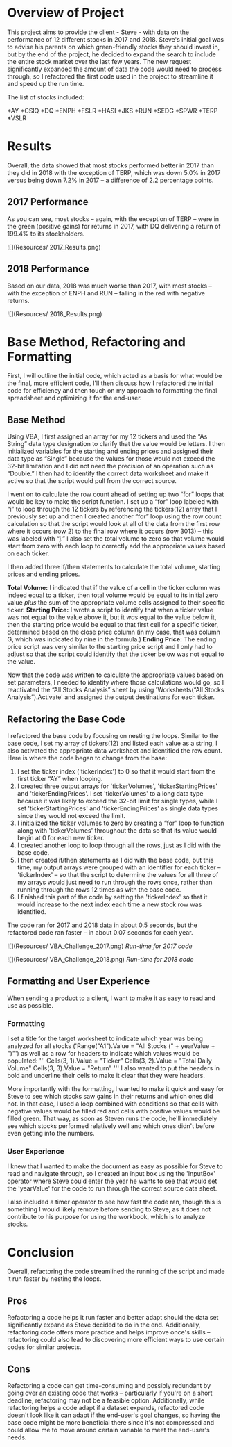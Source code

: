 
# Overview of Project
This project aims to provide the client - Steve - with data on the performance of 12 different stocks in 2017 and 2018. Steve's initial goal was to advise his parents on which green-friendly stocks they should invest in, but by the end of the project, he decided to expand the search to include the entire stock market over the last few years. The new request significantly expanded the amount of data the code would need to process through, so I refactored the first code used in the project to streamline it and speed up the run time. 

The list of stocks included: 

*AY
*CSIQ
*DQ
*ENPH
*FSLR
*HASI
*JKS
*RUN
*SEDG
*SPWR
*TERP
*VSLR

# Results
Overall, the data showed that most stocks performed better in 2017 than they did in 2018 with the exception of TERP, which was down 5.0% in 2017 versus being down 7.2% in 2017 – a difference of 2.2 percentage points. 

## 2017 Performance 
As you can see, most stocks – again, with the exception of TERP – were in the green (positive gains) for returns in 2017, with DQ delivering a return of 199.4% to its stockholders. 

![](Resources/ 2017_Results.png)

## 2018 Performance
Based on our data, 2018 was much worse than 2017, with most stocks – with the exception of ENPH and RUN – falling in the red with negative returns.  

![](Resources/ 2018_Results.png)

# Base Method, Refactoring and Formatting

First, I will outline the initial code, which acted as a basis for what would be the final, more efficient code, I'll then discuss how I refactored the initial code for efficiency and then touch on my approach to formatting the final spreadsheet and optimizing it for the end-user. 

## Base Method 

Using VBA, I first assigned an array for my 12 tickers and used the “As String” data type designation to clarify that the value would be letters. I then initialized variables for the starting and ending prices and assigned their data type as “Single” because the values for those would not exceed the 32-bit limitation and I did not need the precision of an operation such as “Double.” I then had to identify the correct data worksheet and make it active so that the script would pull from the correct source. 

I went on to calculate the row count ahead of setting up two “for” loops that would be key to make the script function. I set up a “for” loop labeled with “i” to loop through the 12 tickers by referencing the tickers(12) array that I previously set up and then I created another “for” loop using the row count calculation so that the script would look at all of the data from the first row where it occurs (row 2) to the final row where it occurs (row 3013) – this was labeled with “j.” I also set the total volume to zero so that volume would start from zero with each loop to correctly add the appropriate values based on each ticker.  

I then added three if/then statements to calculate the total volume, starting prices and ending prices. 

**Total Volume:** I indicated that if the value of a cell in the ticker column was indeed equal to a ticker, then total volume would be equal to its initial zero value *plus* the sum of the appropriate volume cells assigned to their specific ticker. 
**Starting Price:** I wrote a script to identify that when a ticker value was not equal to the value above it, but it *was* equal to the value below it, then the starting price would be equal to that first cell for a specific ticker, determined based on the close price column (in my case, that was column G, which was indicated by nine in the formula.)
**Ending Price:** The ending price script was very similar to the starting price script and I only had to adjust so that the script could identify that the ticker below was not equal to the value. 

Now that the code was written to calculate the appropriate values based on set parameters, I needed to identify where those calculations would go, so I reactivated the “All Stocks Analysis” sheet by using 'Worksheets(“All Stocks Analysis”).Activate' and assigned the output destinations for each ticker. 

## Refactoring the Base Code 

I refactored the base code by focusing on nesting the loops. Similar to the base code, I set my array of tickers(12) and listed each value as a string, I also activated the appropriate data worksheet and identified the row count. Here is where the code began to change from the base: 
1.	I set the ticker index ('tickerIndex') to 0 so that it would start from the first ticker “AY” when looping. 
2.	I created three output arrays for 'tickerVolumes', 'tickerStartingPrices' and 'tickerEndingPrices'. I set 'tickerVolumes' to a long data type because it was likely to exceed the 32-bit limit for single types, while I set 'tickerStartingPrices' and 'tickerEndingPrices' as single data types since they would not exceed the limit. 
3.	I initialized the ticker volumes to zero by creating a “for” loop to function along with 'tickerVolumes' throughout the data so that its value would begin at 0 for each new ticker. 
4.	I created another loop to loop through all the rows, just as I did with the base code.
5.	I then created if/then statements as I did with the base code, but this time, my output arrays were grouped with an identifier for each ticker – 'tickerIndex' – so that the script to determine the values for all three of my arrays would just need to run through the rows once, rather than running through the rows 12 times as with the base code. 
6.	I finished this part of the code by setting the 'tickerIndex' so that it would increase to the next index each time a new stock row was identified. 

The code ran for 2017 and 2018 data in about 0.5 seconds, but the refactored code ran faster – in about 0.07 seconds for each year. 

![](Resources/ VBA_Challenge_2017.png)
*Run-time for 2017 code*

![](Resources/ VBA_Challenge_2018.png)
*Run-time for 2018 code*

## Formatting and User Experience
When sending a product to a client, I want to make it as easy to read and use as possible. 

### Formatting 
I set a title for the target worksheet to indicate which year was being analyzed for all stocks ('Range("A1").Value = "All Stocks (" + yearValue + ")"') as well as a row for headers to indicate which values would be populated: 
'''
Cells(3, 1).Value = "Ticker"
Cells(3, 2).Value = "Total Daily Volume"
Cells(3, 3).Value = "Return"
'''
I also wanted to put the headers in bold and underline their cells to make it clear that they were headers. 

More importantly with the formatting, I wanted to make it quick and easy for Steve to see which stocks saw gains in their returns and which ones did not. In that case, I used a loop combined with conditions so that cells with negative values would be filled red and cells with positive values would be filled green. That way, as soon as Steven runs the code, he'll immediately see which stocks performed relatively well and which ones didn't before even getting into the numbers. 

### User Experience
I knew that I wanted to make the document as easy as possible for Steve to read and navigate through, so I created an input box using the 'InputBox' operator where Steve could enter the year he wants to see that would set the 'yearValue' for the code to run through the correct source data sheet. 

I also included a timer operator to see how fast the code ran, though this is something I would likely remove before sending to Steve, as it does not contribute to his purpose for using the workbook, which is to analyze stocks. 

# Conclusion
Overall, refactoring the code streamlined the running of the script and made it run faster by nesting the loops. 

## Pros
Refactoring a code helps it run faster and better adapt should the data set significantly expand as Steve decided to do in the end. Additionally, refactoring code offers more practice and helps improve once's skills – refactoring could also lead to discovering more efficient ways to use certain codes for similar projects. 

## Cons
Refactoring a code can get time-consuming and possibly redundant by going over an existing code that works – particularly if you're on a short deadline, refactoring may not be a feasible option. Additionally, while refactoring helps a code adapt if a dataset expands, refactored code doesn't look like it can adapt if the end-user's goal changes, so having the base code might be more beneficial there since it's not compressed and could allow me to move around certain variable to meet the end-user's needs. 

